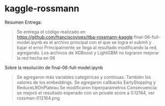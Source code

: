 # kaggle-rossmann

Resumen Entrega:
> Se entrega el código realizado en https://github.com/franciscovives/itba-rossmann-kaggle
> final-06-full-model.ipynb es el archivo principal con el que se logra el submit y bajar el error
> Principalmente se llega al resultado modificando la red, agregando.
> Los archivos de XGBoost y LightGBM no lograron mejorar la red hecha en 06

Sobre la resolución de final-06-full-model.ipynb 
> Se agregaron más variables categóricas y continuas. También los valores de los embeddings.
> Se agregaron callbacks EarlyStopping y ReduceLROnPlateau
> Se modificaron hiperparámetros
> Consecuencia: se mejoró el resultado esperado con un private score a 0.12164, ver rossman-012164.png

